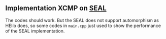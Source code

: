 ## Implementation XCMP on [SEAL](https://www.microsoft.com/en-us/research/publication/simple-encrypted-arithmetic-library-seal-v2-2)

The codes should work. But the SEAL does not support automorphism as HElib does, so some codes in `main.cpp` just used to show the performance of the SEAL implementation.


